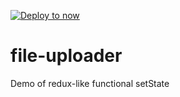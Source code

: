 [![Deploy to now](https://deploy.now.sh/static/button.svg)](https://deploy.now.sh/?repo=https://github.com/ernestofreyreg/file-uploader)

# file-uploader
Demo of redux-like functional setState 

